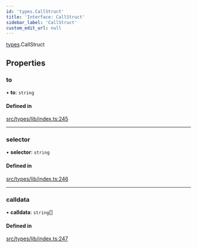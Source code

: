 ```yaml
---
id: 'types.CallStruct'
title: 'Interface: CallStruct'
sidebar_label: 'CallStruct'
custom_edit_url: null
---
```


[types](../namespaces/types.md).CallStruct

## Properties

### to

• **to**: `string`

#### Defined in

[src/types/lib/index.ts:245](https://github.com/starknet-io/starknet.js/blob/v5.21.0/src/types/lib/index.ts#L245)

---

### selector

• **selector**: `string`

#### Defined in

[src/types/lib/index.ts:246](https://github.com/starknet-io/starknet.js/blob/v5.21.0/src/types/lib/index.ts#L246)

---

### calldata

• **calldata**: `string`[]

#### Defined in

[src/types/lib/index.ts:247](https://github.com/starknet-io/starknet.js/blob/v5.21.0/src/types/lib/index.ts#L247)
